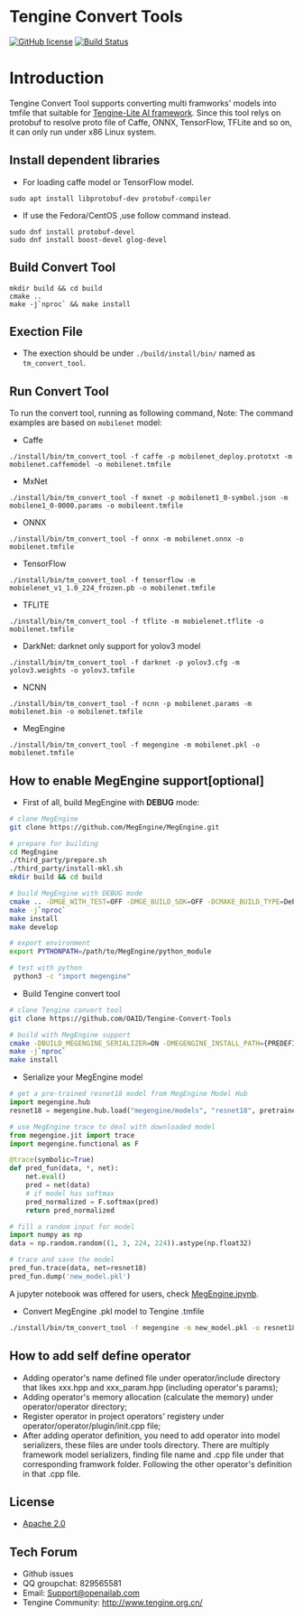# Tengine Convert Tools

[![GitHub license](http://OAID.github.io/pics/apache_2.0.svg)](./LICENSE) [![Build Status](https://img.shields.io/github/workflow/status/OAID/Tengine-Convert-Tools/Tengine-Convert-Tools-Actions)](https://github.com/OAID/Tengine-Convert-Tools/actions?query=workflow%3ATengine-Convert-Tools-Actions)

# Introduction

Tengine Convert Tool supports converting multi framworks' models into tmfile that suitable for [Tengine-Lite AI framework](https://github.com/OAID/Tengine/tree/tengine-lite).
Since this tool relys on protobuf to resolve proto file of Caffe, ONNX, TensorFlow, TFLite and so on, it can only run under x86 Linux system.

## Install dependent libraries
- For loading caffe model or TensorFlow model.
``` shell
sudo apt install libprotobuf-dev protobuf-compiler
```

- If use the Fedora/CentOS ,use follow command instead.
``` shell
sudo dnf install protobuf-devel
sudo dnf install boost-devel glog-devel
```

## Build Convert Tool
``` shell
mkdir build && cd build
cmake ..
make -j`nproc` && make install
```

## Exection File

- The exection should be under `./build/install/bin/` named as `tm_convert_tool`.

## Run Convert Tool

To run the convert tool, running as following command, Note: The command examples are based on `mobilenet` model:

- Caffe
``` shell
./install/bin/tm_convert_tool -f caffe -p mobilenet_deploy.prototxt -m mobilenet.caffemodel -o mobilenet.tmfile
```

- MxNet
``` shell
./install/bin/tm_convert_tool -f mxnet -p mobilenet1_0-symbol.json -m mobilene1_0-0000.params -o mobileent.tmfile
```

- ONNX
``` shell
./install/bin/tm_convert_tool -f onnx -m mobilenet.onnx -o mobilenet.tmfile
```

- TensorFlow
``` shell
./install/bin/tm_convert_tool -f tensorflow -m mobielenet_v1_1.0_224_frozen.pb -o mobilenet.tmfile
```

- TFLITE
``` shell
./install/bin/tm_convert_tool -f tflite -m mobielenet.tflite -o mobilenet.tmfile
```

- DarkNet: darknet only support for yolov3 model
``` shell
./install/bin/tm_convert_tool -f darknet -p yolov3.cfg -m yolov3.weights -o yolov3.tmfile
```

- NCNN
``` shell
./install/bin/tm_convert_tool -f ncnn -p mobilenet.params -m mobilenet.bin -o mobilenet.tmfile
```

- MegEngine
``` shell
./install/bin/tm_convert_tool -f megengine -m mobilenet.pkl -o mobilenet.tmfile
```

## How to enable MegEngine support[optional]
- First of all, build MegEngine with **DEBUG** mode:

``` bash
# clone MegEngine
git clone https://github.com/MegEngine/MegEngine.git

# prepare for building
cd MegEngine
./third_party/prepare.sh
./third_party/install-mkl.sh
mkdir build && cd build

# build MegEngine with DEBUG mode
cmake .. -DMGE_WITH_TEST=OFF -DMGE_BUILD_SDK=OFF -DCMAKE_BUILD_TYPE=Debug -DCMAKE_INSTALL_PREFIX={PREDEFINED_INSTALL_PATH}
make -j`nproc`
make install
make develop

# export environment
export PYTHONPATH=/path/to/MegEngine/python_module

# test with python
 python3 -c "import megengine"
```

- Build Tengine convert tool

``` bash
# clone Tengine convert tool
git clone https://github.com/OAID/Tengine-Convert-Tools

# build with MegEngine support
cmake -DBUILD_MEGENGINE_SERIALIZER=ON -DMEGENGINE_INSTALL_PATH={PREDEFINED_INSTALL_PATH} ..
make -j`nproc`
make install
```

- Serialize your MegEngine model

``` python
# get a pre-trained resnet18 model from MegEngine Model Hub
import megengine.hub
resnet18 = megengine.hub.load("megengine/models", "resnet18", pretrained=True)

# use MegEngine trace to deal with downloaded model
from megengine.jit import trace
import megengine.functional as F

@trace(symbolic=True)
def pred_fun(data, *, net):
    net.eval()
    pred = net(data)
    # if model has softmax
    pred_normalized = F.softmax(pred)
    return pred_normalized

# fill a random input for model
import numpy as np
data = np.random.random((1, 3, 224, 224)).astype(np.float32)

# trace and save the model
pred_fun.trace(data, net=resnet18)
pred_fun.dump('new_model.pkl')
```
A jupyter notebook was offered for users, check [MegEngine.ipynb](https://github.com/OAID/Tengine-Convert-Tools/blob/master/megengine.ipynb).

- Convert MegEngine .pkl model to Tengine .tmfile

``` bash
./install/bin/tm_convert_tool -f megengine -m new_model.pkl -o resnet18.tmfile
```


## How to add self define operator

- Adding operator's name defined file under operator/include directory that likes xxx.hpp and xxx_param.hpp (including operator's params);
- Adding operator's memory allocation (calculate the memory) under operator/operator directory;
- Register operator in project operators' registery under operator/operator/plugin/init.cpp file;
- After adding operator definition, you need to add operator into model serializers, these files are under tools directory. There are multiply framework model serializers, finding file name and .cpp file under that corresponding framwork folder. Following the other operator's definition in that .cpp file.

## License

- [Apache 2.0](LICENSE)

## Tech Forum
- Github issues
- QQ groupchat: 829565581
- Email: Support@openailab.com
- Tengine Community: http://www.tengine.org.cn/
